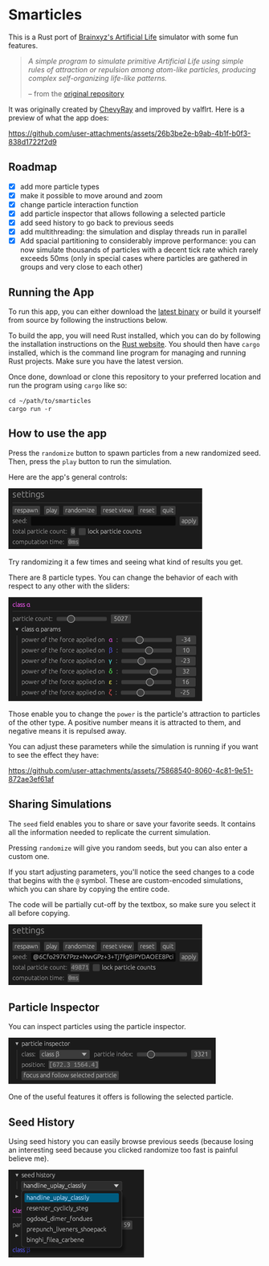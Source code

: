 # Smarticles

This is a Rust port of [Brainxyz's Artificial Life](https://www.youtube.com/watch?v=0Kx4Y9TVMGg) simulator with some fun features.

> _A simple program to simulate primitive Artificial Life using simple rules of attraction or repulsion among atom-like particles, producing complex self-organizing life-like patterns._
>
> – from the [original repository](https://github.com/hunar4321/life_code)

It was originally created by [ChevyRay](https://github.com/ChevyRay) and improved by valflrt. Here is a preview of what the app does:

https://github.com/user-attachments/assets/26b3be2e-b9ab-4b1f-b0f3-838d1722f2d9

## Roadmap

- [x] add more particle types
- [x] make it possible to move around and zoom
- [x] change particle interaction function
- [x] add particle inspector that allows following a selected particle
- [x] add seed history to go back to previous seeds
- [x] add multithreading: the simulation and display threads run in parallel
- [x] Add spacial partitioning to considerably improve performance: you can now simulate thousands of particles with a decent tick rate which rarely exceeds 50ms (only in special cases where particles are gathered in groups and very close to each other)

## Running the App

To run this app, you can either download the [latest binary](https://github.com/valflrt/smarticles-fork/releases/latest) or build it yourself from source by following the instructions below.

To build the app, you will need Rust installed, which you can do by following the installation instructions on the [Rust website](https://www.rust-lang.org/). You should then have `cargo` installed, which is the command line program for managing and running Rust projects. Make sure you have the latest version.

Once done, download or clone this repository to your preferred location and run the program using `cargo` like so:

```commandline
cd ~/path/to/smarticles
cargo run -r
```

## How to use the app

Press the `randomize` button to spawn particles from a new randomized seed. Then, press the `play` button to run the simulation.

Here are the app's general controls:

![screenshot of the app's basic controls](./img/general_controls.png)

Try randomizing it a few times and seeing what kind of results you get.

There are 8 particle types. You can change the behavior of each with respect to any other with the sliders:

![screenshot of particle's parameters](./img/params.png)

Those enable you to change the `power` is the particle's attraction to particles of the other type. A positive number means it is attracted to them, and negative means it is repulsed away.

You can adjust these parameters while the simulation is running if you want to see the effect they have:

https://github.com/user-attachments/assets/75868540-8060-4c81-9e51-872ae3ef61af

## Sharing Simulations

The `seed` field enables you to share or save your favorite seeds. It contains all the information needed to replicate the current simulation.

Pressing `randomize` will give you random seeds, but you can also enter a custom one.

If you start adjusting parameters, you'll notice the seed changes to a code that begins with the `@` symbol. These are custom-encoded simulations, which you can share by copying the entire code.

The code will be partially cut-off by the textbox, so make sure you select it all before copying.

![screenshot of particle's parameters](./img/custom_code.png)

## Particle Inspector

You can inspect particles using the particle inspector.

![screenshot of particle inspector menu](./img/particle_inspector_menu.png)

One of the useful features it offers is following the selected particle.

## Seed History

Using seed history you can easily browse previous seeds (because losing an interesting seed because you clicked randomize too fast is painful believe me).

![screenshot of seed history menu](./img/seed_history.png)
